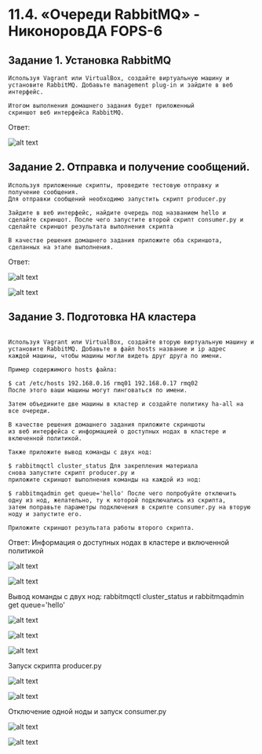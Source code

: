 # 11.4. «Очереди RabbitMQ» - НиконоровДА FOPS-6

## Задание 1. Установка RabbitMQ
```
Используя Vagrant или VirtualBox, создайте виртуальную машину и
установите RabbitMQ. Добавьте management plug-in и зайдите в веб интерфейс.

Итогом выполнения домашнего задания будет приложенный 
скриншот веб интерфейса RabbitMQ.
```
Ответ:

![alt text](https://github.com/mxssclxck/hw-11.04/blob/main/img/1.png)

## Задание 2. Отправка и получение сообщений.
```
Используя приложенные скрипты, проведите тестовую отправку и
получение сообщения.
Для отправки сообщений необходимо запустить скрипт producer.py

Зайдите в веб интерфейс, найдите очередь под названием hello и сделайте скриншот. После чего запустите второй скрипт consumer.py и сделайте скриншот результата выполнения скрипта

В качестве решения домашнего задания приложите оба скриншота, сделанных на этапе выполнения.
```

Ответ:

![alt text](https://github.com/mxssclxck/hw-11.04/blob/main/img/2.png)

![alt text](https://github.com/mxssclxck/hw-11.04/blob/main/img/3.png)

## Задание 3. Подготовка HA кластера

```

Используя Vagrant или VirtualBox, создайте вторую виртуальную машину и
установите RabbitMQ. Добавьте в файл hosts название и ip адрес
каждой машины, чтобы машины могли видеть друг друга по имени.

Пример содержимого hosts файла:

$ cat /etc/hosts 192.168.0.16 rmq01 192.168.0.17 rmq02
После этого ваши машины могут пинговаться по имени.

Затем объедините две машины в кластер и создайте политику ha-all на все очереди.

В качестве решения домашнего задания приложите скриншоты
из веб интерфейса с информацией о доступных нодах в кластере и
включенной политикой.

Также приложите вывод команды с двух нод:

$ rabbitmqctl cluster_status Для закрепления материала
снова запустите скрипт producer.py и
приложите скриншот выполнения команды на каждой из нод:

$ rabbitmqadmin get queue='hello' После чего попробуйте отключить
одну из нод, желательно, ту к которой подключались из скрипта,
затем поправьте параметры подключения в скрипте consumer.py на вторую ноду и запустите его.

Приложите скриншот результата работы второго скрипта.

```
Ответ:
Информация о доступных нодах в кластере и включенной политикой

![alt text](https://github.com/mxssclxck/hw-11.04/blob/main/img/4.png)

![alt text](https://github.com/mxssclxck/hw-11.04/blob/main/img/5.png)

Вывод команды с двух нод: rabbitmqctl cluster_status и rabbitmqadmin get queue='hello'

![alt text](https://github.com/mxssclxck/hw-11.04/blob/main/img/6.png)

![alt text](https://github.com/mxssclxck/hw-11.04/blob/main/img/7.png)

![alt text](https://github.com/mxssclxck/hw-11.04/blob/main/img/8.png)

Запуск скрипта producer.py

![alt text](https://github.com/mxssclxck/hw-11.04/blob/main/img/9.png)

![alt text](https://github.com/mxssclxck/hw-11.04/blob/main/img/10.png)

Отключение одной ноды и запуск consumer.py

![alt text](https://github.com/mxssclxck/hw-11.04/blob/main/img/11.png)

![alt text](https://github.com/mxssclxck/hw-11.04/blob/main/img/12.png)
